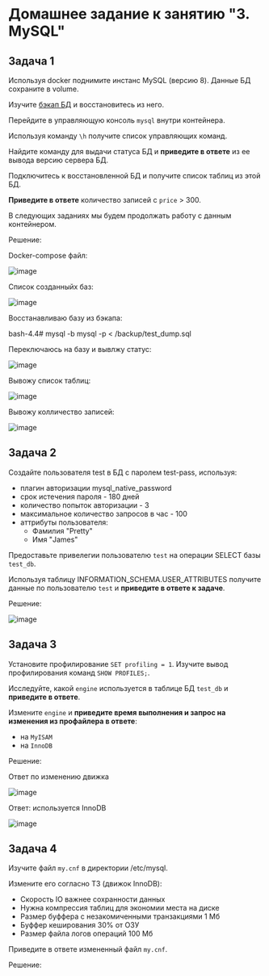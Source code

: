 # Домашнее задание к занятию "3. MySQL"

## Задача 1

Используя docker поднимите инстанс MySQL (версию 8). Данные БД сохраните в volume.

Изучите [бэкап БД](https://github.com/netology-code/virt-homeworks/tree/virt-11/06-db-03-mysql/test_data) и 
восстановитесь из него.

Перейдите в управляющую консоль `mysql` внутри контейнера.

Используя команду `\h` получите список управляющих команд.

Найдите команду для выдачи статуса БД и **приведите в ответе** из ее вывода версию сервера БД.

Подключитесь к восстановленной БД и получите список таблиц из этой БД.

**Приведите в ответе** количество записей с `price` > 300.

В следующих заданиях мы будем продолжать работу с данным контейнером.


Решение:

Docker-compose файл:

![image](https://user-images.githubusercontent.com/92155007/220086653-ca88fefb-5ad6-47b1-8b19-3aced88352ee.png)

Список созданныйх баз:

![image](https://user-images.githubusercontent.com/92155007/220087054-8bd828f4-7201-4b20-92cf-2580e64aef52.png)

Восстанавливаю базу из бэкапа:

bash-4.4# mysql -b mysql -p < /backup/test_dump.sql 

Переключаюсь на базу и вывлжу статус:

![image](https://user-images.githubusercontent.com/92155007/220087708-b1978127-1101-4456-8e3f-4573c5feb1e4.png)

Вывожу список таблиц:

![image](https://user-images.githubusercontent.com/92155007/220087804-4f04f064-4c0e-41b4-a883-f26423984926.png)

Вывожу колличество записей:

![image](https://user-images.githubusercontent.com/92155007/220087966-842ea730-abb6-4fed-9537-6129e2689d4e.png)

## Задача 2

Создайте пользователя test в БД c паролем test-pass, используя:
- плагин авторизации mysql_native_password
- срок истечения пароля - 180 дней 
- количество попыток авторизации - 3 
- максимальное количество запросов в час - 100
- аттрибуты пользователя:
    - Фамилия "Pretty"
    - Имя "James"

Предоставьте привелегии пользователю `test` на операции SELECT базы `test_db`.
    
Используя таблицу INFORMATION_SCHEMA.USER_ATTRIBUTES получите данные по пользователю `test` и 
**приведите в ответе к задаче**.

Решение:

![image](https://user-images.githubusercontent.com/92155007/220095648-8437543c-61bd-4725-914d-2ddce67c7cf9.png)

## Задача 3

Установите профилирование `SET profiling = 1`.
Изучите вывод профилирования команд `SHOW PROFILES;`.

Исследуйте, какой `engine` используется в таблице БД `test_db` и **приведите в ответе**.

Измените `engine` и **приведите время выполнения и запрос на изменения из профайлера в ответе**:
- на `MyISAM`
- на `InnoDB`

Решение:

Ответ по изменению движка

![image](https://user-images.githubusercontent.com/92155007/220097215-c3fb53f6-c5a3-4a6e-8333-5d3050297a8d.png)

Ответ: используется InnoDB

![image](https://user-images.githubusercontent.com/92155007/220097403-577db150-a087-480c-9af0-82049454ad86.png)


## Задача 4 

Изучите файл `my.cnf` в директории /etc/mysql.

Измените его согласно ТЗ (движок InnoDB):
- Скорость IO важнее сохранности данных
- Нужна компрессия таблиц для экономии места на диске
- Размер буффера с незакомиченными транзакциями 1 Мб
- Буффер кеширования 30% от ОЗУ
- Размер файла логов операций 100 Мб

Приведите в ответе измененный файл `my.cnf`.


Решение:






